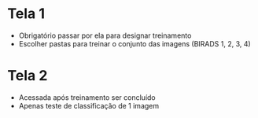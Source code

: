 # Tela 1

- Obrigatório passar por ela para designar treinamento
- Escolher pastas para treinar o conjunto das imagens (BIRADS 1, 2, 3, 4)

# Tela 2

- Acessada após treinamento ser concluído
- Apenas teste de classificação de 1 imagem
